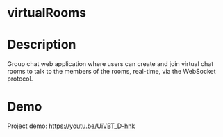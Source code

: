 # virtualRooms

# Description
Group chat web application where users can create and join virtual chat rooms to talk to the members of the rooms, real-time, via the WebSocket protocol.

# Demo
Project demo:
  https://youtu.be/UiVBT_D-hnk
